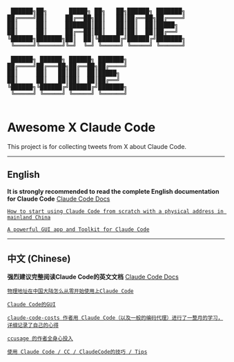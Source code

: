 <pre style="display: inline-block; text-align: left;">
 ██████╗██╗      █████╗ ██╗   ██╗██████╗ ███████╗
██╔════╝██║     ██╔══██╗██║   ██║██╔══██╗██╔════╝
██║     ██║     ███████║██║   ██║██║  ██║█████╗
██║     ██║     ██╔══██║██║   ██║██║  ██║██╔══╝
╚██████╗███████╗██║  ██║╚██████╔╝██████╔╝███████╗
 ╚═════╝╚══════╝╚═╝  ╚═╝ ╚═════╝ ╚═════╝ ╚══════╝

 ██████╗ ██████╗ ██████╗ ███████╗
██╔════╝██╔═══██╗██╔══██╗██╔════╝
██║     ██║   ██║██║  ██║█████╗
██║     ██║   ██║██║  ██║██╔══╝
╚██████╗╚██████╔╝██████╔╝███████╗
 ╚═════╝ ╚═════╝ ╚═════╝ ╚══════╝
</pre>

# Awesome X Claude Code

This project is for collecting tweets from X about Claude Code.

---

## English

**It is strongly recommended to read the complete English documentation for Claude Code** [Claude Code Docs](https://docs.anthropic.com/en/docs/claude-code/overview)

[`How to start using Claude Code from scratch with a physical address in mainland China`](https://x.com/10k_ai/status/1935189386670588378)

[`A powerful GUI app and Toolkit for Claude Code`](https://x.com/mufeedvh/status/1935703290471149759)

---

## 中文 (Chinese)

**强烈建议完整阅读Claude Code的英文文档** [Claude Code Docs](https://docs.anthropic.com/en/docs/claude-code/overview)

[`物理地址在中国大陆怎么从零开始使用上Claude Code`](https://x.com/10k_ai/status/1935189386670588378)

[`Claude Code的GUI`](https://x.com/mufeedvh/status/1935703290471149759)

[`claude-code-costs 作者用 Claude Code（以及一般的编码代理）进行了一整月的学习，详细记录了自己的心得`](https://x.com/PhilippSpiess/status/1932923113995432242)

[`ccusage 的作者全身心投入`](https://x.com/ryoppippi/status/1935266850751074728)

[`使用 Claude Code / CC / ClaudeCode的技巧 / Tips`](https://x.com/10k_ai/status/1935915463663620159)
